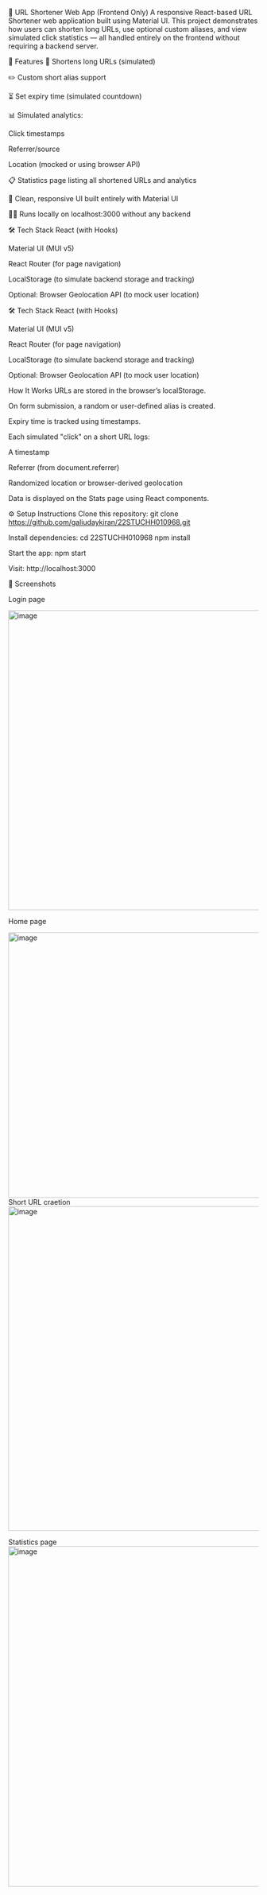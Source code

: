 🔗 URL Shortener Web App (Frontend Only)
A responsive React-based URL Shortener web application built using Material UI. This project demonstrates how users can shorten long URLs, use optional custom aliases, and view simulated click statistics — all handled entirely on the frontend without requiring a backend server.


🚀 Features
🔗 Shortens long URLs (simulated)

✏️ Custom short alias support

⏳ Set expiry time (simulated countdown)

📊 Simulated analytics:

Click timestamps

Referrer/source

Location (mocked or using browser API)

📋 Statistics page listing all shortened URLs and analytics

🎨 Clean, responsive UI built entirely with Material UI

🧑‍💻 Runs locally on localhost:3000 without any backend

🛠️ Tech Stack
React (with Hooks)

Material UI (MUI v5)

React Router (for page navigation)

LocalStorage (to simulate backend storage and tracking)

Optional: Browser Geolocation API (to mock user location)

🛠️ Tech Stack
React (with Hooks)

Material UI (MUI v5)

React Router (for page navigation)

LocalStorage (to simulate backend storage and tracking)

Optional: Browser Geolocation API (to mock user location)

 How It Works 
URLs are stored in the browser’s localStorage.

On form submission, a random or user-defined alias is created.

Expiry time is tracked using timestamps.

Each simulated "click" on a short URL logs:

A timestamp

Referrer (from document.referrer)

Randomized location or browser-derived geolocation

Data is displayed on the Stats page using React components.

⚙️ Setup Instructions
Clone this repository:
git clone https://github.com/galiudaykiran/22STUCHH010968.git

Install dependencies:
cd 22STUCHH010968
npm install

Start the app:
npm start

Visit:
http://localhost:3000


📸 Screenshots

Login page

<img width="931" height="603" alt="image" src="https://github.com/user-attachments/assets/ee76838b-ae74-42ba-939c-a02cd3e8bf71" />

Home page

<img width="904" height="534" alt="image" src="https://github.com/user-attachments/assets/7796995b-993e-4036-aa1f-43261b040439" />
Short URL craetion

<img width="1357" height="653" alt="image" src="https://github.com/user-attachments/assets/b4bae421-9bff-439d-9b92-fee8bfdec2fc" />

Statistics page 
<img width="1356" height="685" alt="image" src="https://github.com/user-attachments/assets/792e8edf-98ca-4053-858f-f6d13c9dca41" />


